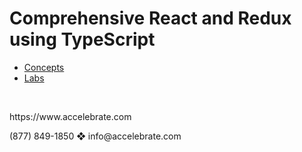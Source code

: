 

# Comprehensive React and Redux using TypeScript

- [Concepts](./concepts/00-Cover.md)
- [Labs](./labs/00-Cover.md)

<br>

<p align="justify">
https://www.accelebrate.com
</p>

<p align="justify">
(877) 849-1850 &#x2756 info@accelebrate.com
</p>